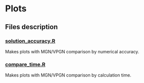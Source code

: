 # Plots

## Files description

### [solution_accuracy.R](solution_accuracy.R)

Makes plots with MGN/VPGN comparison by numerical accuracy.

### [compare_time.R](compare_time.R)

Makes plots with MGN/VPGN comparison by calculation time.